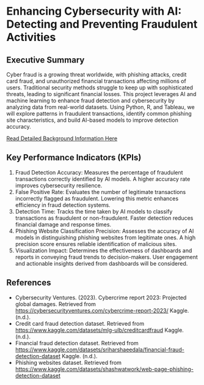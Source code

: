 # Enhancing Cybersecurity with AI: Detecting and Preventing Fraudulent Activities

## Executive Summary
Cyber fraud is a growing threat worldwide, with phishing attacks, credit card fraud, and unauthorized financial transactions affecting millions of users. Traditional security methods struggle to keep up with sophisticated threats, leading to significant financial losses. This project leverages AI and machine learning to enhance fraud detection and cybersecurity by analyzing data from real-world datasets. Using Python, R, and Tableau, we will explore patterns in fraudulent transactions, identify common phishing site characteristics, and build AI-based models to improve detection accuracy.

[Read Detailed Background Information Here](https://github.com/Yamunas123/BSAD_482_Project/blob/main/Background.md)

## Key Performance Indicators (KPIs)
1.	Fraud Detection Accuracy: Measures the percentage of fraudulent transactions correctly identified by AI models. A higher accuracy rate improves cybersecurity resilience.
2.	False Positive Rate: Evaluates the number of legitimate transactions incorrectly flagged as fraudulent. Lowering this metric enhances efficiency in fraud detection systems.
3.	Detection Time: Tracks the time taken by AI models to classify transactions as fraudulent or non-fraudulent. Faster detection reduces financial damage and response times.
4.	Phishing Website Classification Precision: Assesses the accuracy of AI models in distinguishing phishing websites from legitimate ones. A high precision score ensures reliable identification of malicious sites.
5.	Visualization Impact: Determines the effectiveness of dashboards and reports in conveying fraud trends to decision-makers. User engagement and actionable insights derived from dashboards will be considered.

## References
- Cybersecurity Ventures. (2023). Cybercrime report 2023: Projected global damages. Retrieved from https://cybersecurityventures.com/cybercrime-report-2023/ Kaggle. (n.d.).
- Credit card fraud detection dataset. Retrieved from https://www.kaggle.com/datasets/mlg-ulb/creditcardfraud Kaggle. (n.d.). 
- Financial fraud detection dataset. Retrieved from https://www.kaggle.com/datasets/sriharshaeedala/financial-fraud-detection-dataset Kaggle. (n.d.). 
- Phishing websites dataset. Retrieved from https://www.kaggle.com/datasets/shashwatwork/web-page-phishing-detection-dataset
